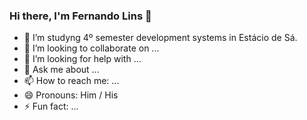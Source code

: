 ### Hi there, I'm Fernando Lins 👋


- 🌱 I’m studyng 4º semester development systems in Estácio de Sá. 
- 👯 I’m looking to collaborate on ...
- 🤔 I’m looking for help with ...
- 💬 Ask me about ...
- 📫 How to reach me: ...
- 😄 Pronouns: Him / His
- ⚡ Fun fact: ...
